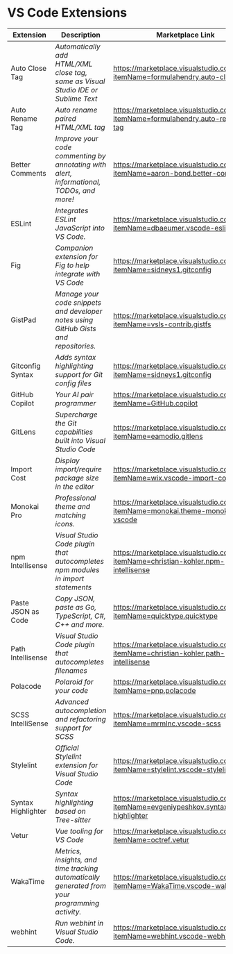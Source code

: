 # VS Code Extensions

| **Extension**         | **Description**                                                                                   | **Marketplace Link**                                                                      | **ID**                                |
| ------                | -----                                                                                             | ------                                                                                    | -----                                 |
| Auto Close Tag        | *Automatically add HTML/XML close tag, same as Visual Studio IDE or Sublime Text*                 | <https://marketplace.visualstudio.com/items?itemName=formulahendry.auto-close-tag>        | `formulahendry.auto-close-tag`        |
| Auto Rename Tag       | *Auto rename paired HTML/XML tag*                                                                 | <https://marketplace.visualstudio.com/items?itemName=formulahendry.auto-rename-tag>       | `formulahendry.auto-rename-tag`       |
| Better Comments       | *Improve your code commenting by annotating with alert, informational, TODOs, and more!*          | <https://marketplace.visualstudio.com/items?itemName=aaron-bond.better-comments>          | `aaron-bond.better-comments`          |
| ESLint                | *Integrates ESLint JavaScript into VS Code.*                                                      | <https://marketplace.visualstudio.com/items?itemName=dbaeumer.vscode-eslint>              | `dbaeumer.vscode-eslint`              |
| Fig                   | *Companion extension for Fig to help integrate with VS Code*                                      | <https://marketplace.visualstudio.com/items?itemName=sidneys1.gitconfig>                  | `withfig.fig`                         |
| GistPad               | *Manage your code snippets and developer notes using GitHub Gists and repositories.*              | <https://marketplace.visualstudio.com/items?itemName=vsls-contrib.gistfs>                 | `vsls-contrib.gistfs`                 |
| Gitconfig Syntax      | *Adds syntax highlighting support for Git config files*                                           | <https://marketplace.visualstudio.com/items?itemName=sidneys1.gitconfig>                  | `sidneys1.gitconfig`                  |
| GitHub Copilot        | *Your AI pair programmer*                                                                         | <https://marketplace.visualstudio.com/items?itemName=GitHub.copilot>                      | `GitHub.copilot`                      |
| GitLens               | *Supercharge the Git capabilities built into Visual Studio Code*                                  | <https://marketplace.visualstudio.com/items?itemName=eamodio.gitlens>                     | `eamodio.gitlens`                     |
| Import Cost           | *Display import/require package size in the editor*                                               | <https://marketplace.visualstudio.com/items?itemName=wix.vscode-import-cost>              | `wix.vscode-import-cost`              |
| Monokai Pro           | *Professional theme and matching icons.*                                                          | <https://marketplace.visualstudio.com/items?itemName=monokai.theme-monokai-pro-vscode>    | `monokai.theme-monokai-pro-vscode`    |
| npm Intellisense      | *Visual Studio Code plugin that autocompletes npm modules in import statements*                   | <https://marketplace.visualstudio.com/items?itemName=christian-kohler.npm-intellisense>   | `christian-kohler.npm-intellisense`   |
| Paste JSON as Code    | *Copy JSON, paste as Go, TypeScript, C#, C++ and more.*                                           | <https://marketplace.visualstudio.com/items?itemName=quicktype.quicktype>                 | `quicktype.quicktype`                 |
| Path Intellisense     | *Visual Studio Code plugin that autocompletes filenames*                                          | <https://marketplace.visualstudio.com/items?itemName=christian-kohler.path-intellisense>  | `christian-kohler.path-intellisense`  |
| Polacode              | *Polaroid for your code*                                                                          | <https://marketplace.visualstudio.com/items?itemName=pnp.polacode>                        | `pnp.polacode`                        |
| SCSS IntelliSense     | *Advanced autocompletion and refactoring support for SCSS*                                        | <https://marketplace.visualstudio.com/items?itemName=mrmlnc.vscode-scss>                  | `mrmlnc.vscode-scss`                  |
| Stylelint             | *Official Stylelint extension for Visual Studio Code*                                             | <https://marketplace.visualstudio.com/items?itemName=stylelint.vscode-stylelint>          | `stylelint.vscode-stylelint`          |
| Syntax Highlighter    | *Syntax highlighting based on Tree-sitter*                                                        | <https://marketplace.visualstudio.com/items?itemName=evgeniypeshkov.syntax-highlighter>   | `evgeniypeshkov.syntax-highlighter`   |
| Vetur                 | *Vue tooling for VS Code*                                                                         | <https://marketplace.visualstudio.com/items?itemName=octref.vetur>                        | `octref.vetur`                        |
| WakaTime              | *Metrics, insights, and time tracking automatically generated from your programming activity.*    | <https://marketplace.visualstudio.com/items?itemName=WakaTime.vscode-wakatime>            | `WakaTime.vscode-wakatime`            |
| webhint               | *Run webhint in Visual Studio Code.*                                                              | <https://marketplace.visualstudio.com/items?itemName=webhint.vscode-webhint>              | `webhint.vscode-webhint`              |
